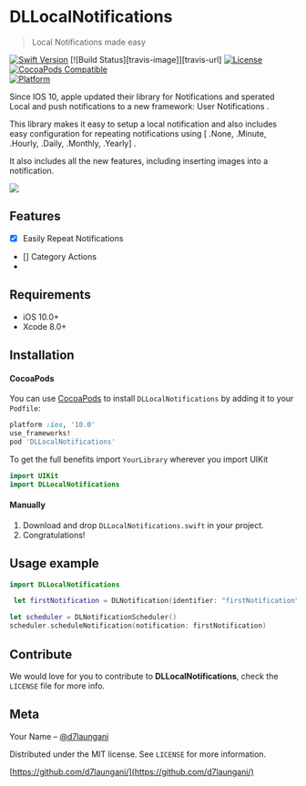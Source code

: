 # DLLocalNotifications
> Local Notifications made easy

[![Swift Version][swift-image]][swift-url]
[![Build Status][travis-image]][travis-url]
[![License][license-image]][license-url]
[![CocoaPods Compatible](https://img.shields.io/cocoapods/v/EZSwiftExtensions.svg)](https://img.shields.io/cocoapods/v/LFAlertController.svg)  
[![Platform](https://img.shields.io/cocoapods/p/LFAlertController.svg?style=flat)](http://cocoapods.org/pods/LFAlertController)

Since IOS 10, apple updated their library for Notifications and sperated Local and push notifications to a new framework: 
User Notifications .

This library makes it easy to setup a local notification and also includes easy configuration for repeating notifications using [ .None, .Minute, .Hourly, .Daily, .Monthly, .Yearly] .

It also includes all the new features, including inserting images into a notification.

![](header.png)

## Features

- [x] Easily Repeat Notifications
- [] Category Actions
- 

## Requirements

- iOS 10.0+
- Xcode 8.0+

## Installation

#### CocoaPods
You can use [CocoaPods](http://cocoapods.org/) to install `DLLocalNotifications` by adding it to your `Podfile`:

```ruby
platform :ios, '10.0'
use_frameworks!
pod 'DLLocalNotifications'
```

To get the full benefits import `YourLibrary` wherever you import UIKit

``` swift
import UIKit
import DLLocalNotifications
```

#### Manually
1. Download and drop ```DLLocalNotifications.swift``` in your project.  
2. Congratulations!  

## Usage example

```swift
import DLLocalNotifications

 let firstNotification = DLNotification(identifier: "firstNotification", alertTitle: "Notificaiton Alert", alertBody: "You have successfully created a notification", date: Date(), repeats: .Minute)

let scheduler = DLNotificationScheduler()
scheduler.scheduleNotification(notification: firstNotification)
```

## Contribute

We would love for you to contribute to **DLLocalNotifications**, check the ``LICENSE`` file for more info.

## Meta

Your Name – [@d7laungani](https://twitter.com/d7laungani)

Distributed under the MIT license. See ``LICENSE`` for more information.

[https://github.com/d7laungani/](https://github.com/d7laungani/)

[swift-image]:https://img.shields.io/badge/swift-3.0-orange.svg
[swift-url]: https://swift.org/
[license-image]: https://img.shields.io/badge/License-MIT-blue.svg
[license-url]: LICENSE

